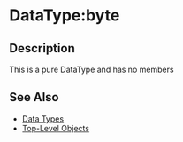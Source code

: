 # DataType:byte

## Description

This is a pure DataType and has no members

## See Also

* [Data Types](./)
* [Top-Level Objects](../top-level-objects/)

